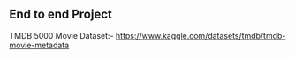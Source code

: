 ## End to end Project
TMDB 5000 Movie Dataset:- https://www.kaggle.com/datasets/tmdb/tmdb-movie-metadata
